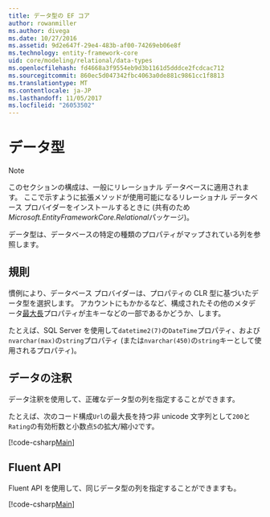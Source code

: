 ```yaml
---
title: データ型の EF コア
author: rowanmiller
ms.author: divega
ms.date: 10/27/2016
ms.assetid: 9d2e647f-29e4-483b-af00-74269eb06e8f
ms.technology: entity-framework-core
uid: core/modeling/relational/data-types
ms.openlocfilehash: fd4668a3f9554eb9d3b1161d5dddce2fcdcac712
ms.sourcegitcommit: 860ec5d047342fbc4063a0de881c9861cc1f8813
ms.translationtype: MT
ms.contentlocale: ja-JP
ms.lasthandoff: 11/05/2017
ms.locfileid: "26053502"
---
```

# <a name="data-types"></a>データ型

> [!NOTE]  
> このセクションの構成は、一般にリレーショナル データベースに適用されます。 ここで示すように拡張メソッドが使用可能になるリレーショナル データベース プロバイダーをインストールするときに (共有のため*Microsoft.EntityFrameworkCore.Relational*パッケージ)。

データ型は、データベースの特定の種類のプロパティがマップされている列を参照します。

## <a name="conventions"></a>規則

慣例により、データベース プロバイダーは、プロパティの CLR 型に基づいたデータ型を選択します。 アカウントにもかかるなど、構成されたその他のメタデータ[最大長](../max-length.md)プロパティが主キーなどの一部であるかどうか、します。

たとえば、SQL Server を使用して`datetime2(7)`の`DateTime`プロパティ、および`nvarchar(max)`の`string`プロパティ (または`nvarchar(450)`の`string`キーとして使用されるプロパティ)。

## <a name="data-annotations"></a>データの注釈

データ注釈を使用して、正確なデータ型の列を指定することができます。

たとえば、次のコード構成`Url`の最大長を持つ非 unicode 文字列として`200`と`Rating`の有効桁数と小数点`5`の拡大/縮小`2`です。

[!code-csharp[Main](../../../../samples/core/Modeling/DataAnnotations/Samples/Relational/DataType.cs?name=Entities&highlight=4,6)]

## <a name="fluent-api"></a>Fluent API

Fluent API を使用して、同じデータ型の列を指定することができますも。

[!code-csharp[Main](../../../../samples/core/Modeling/FluentAPI/Samples/Relational/DataType.cs?name=Model&highlight=9-10)]
